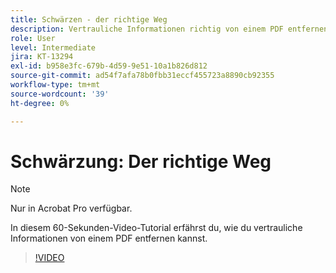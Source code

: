 ```yaml
---
title: Schwärzen - der richtige Weg
description: Vertrauliche Informationen richtig von einem PDF entfernen
role: User
level: Intermediate
jira: KT-13294
exl-id: b958e3fc-679b-4d59-9e51-10a1b826d812
source-git-commit: ad54f7afa78b0fbb31eccf455723a8890cb92355
workflow-type: tm+mt
source-wordcount: '39'
ht-degree: 0%

---
```


# Schwärzung: Der richtige Weg

>[!NOTE]
>
>Nur in Acrobat Pro verfügbar.

In diesem 60-Sekunden-Video-Tutorial erfährst du, wie du vertrauliche Informationen von einem PDF entfernen kannst.

>[!VIDEO](https://video.tv.adobe.com/v/3411377?quality=12&learn=on&hidetitle=true)
